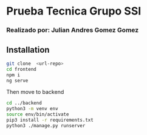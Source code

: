 # Prueba Tecnica Grupo SSI
### Realizado por: Julian Andres Gomez Gomez 

## Installation


```sh
git clone  <url-repo>
cd frontend
npm i
ng serve
```

Then move to backend
```sh
cd ../backend
python3 -m venv env
source env/bin/activate
pip3 install -r requirements.txt
python3 ./manage.py runserver
```
